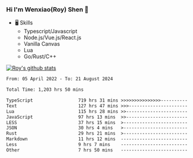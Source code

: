 ### Hi I'm Wenxiao(Roy) Shen 👋
- 🖥 Skills
  - Typescript/Javascript
  - Node.js/Vue.js/React.js
  - Vanilla Canvas
  - Lua
  - Go/Rust/C++

[![Roy's github stats](https://github-readme-stats.vercel.app/api?username=RoyShen12&show_icons=true&theme=radical&hide=prs,contribs)](https://github.com/anuraghazra/github-readme-stats)
<!--START_SECTION:waka-->

```txt
From: 05 April 2022 - To: 21 August 2024

Total Time: 1,203 hrs 50 mins

TypeScript                 719 hrs 31 mins >>>>>>>>>>>>>>>----------   59.38 %
Text                       127 hrs 47 mins >>>----------------------   10.55 %
Lua                        115 hrs 28 mins >>-----------------------   09.53 %
JavaScript                 97 hrs 13 mins  >>-----------------------   08.02 %
LESS                       37 hrs 15 mins  >------------------------   03.08 %
JSON                       30 hrs 4 mins   >------------------------   02.48 %
Rust                       29 hrs 21 mins  >------------------------   02.42 %
Markdown                   11 hrs 12 mins  -------------------------   00.92 %
Less                       9 hrs 7 mins    -------------------------   00.75 %
Other                      7 hrs 50 mins   -------------------------   00.65 %
```

<!--END_SECTION:waka-->
